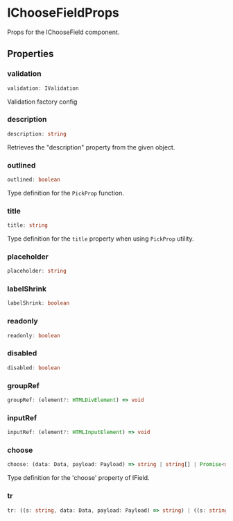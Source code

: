# IChooseFieldProps

Props for the IChooseField component.

## Properties

### validation

```ts
validation: IValidation
```

Validation factory config

### description

```ts
description: string
```

Retrieves the "description" property from the given object.

### outlined

```ts
outlined: boolean
```

Type definition for the `PickProp` function.

### title

```ts
title: string
```

Type definition for the `title` property when using `PickProp` utility.

### placeholder

```ts
placeholder: string
```

### labelShrink

```ts
labelShrink: boolean
```

### readonly

```ts
readonly: boolean
```

### disabled

```ts
disabled: boolean
```

### groupRef

```ts
groupRef: (element?: HTMLDivElement) => void
```

### inputRef

```ts
inputRef: (element?: HTMLInputElement) => void
```

### choose

```ts
choose: (data: Data, payload: Payload) => string | string[] | Promise<string | string[]>
```

Type definition for the 'choose' property of IField.

### tr

```ts
tr: ((s: string, data: Data, payload: Payload) => string) | ((s: string, data: Data, payload: Payload) => Promise<string>)
```
